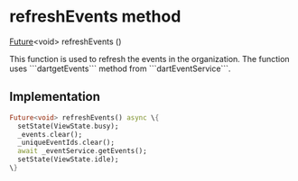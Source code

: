 


# refreshEvents method








[Future](https://api.flutter.dev/flutter/dart-async/Future-class.html)&lt;void> refreshEvents
()





<p>This function is used to refresh the events in the organization.
The function uses ```dartgetEvents``` method from ```dartEventService```.</p>



## Implementation

```dart
Future<void> refreshEvents() async \{
  setState(ViewState.busy);
  _events.clear();
  _uniqueEventIds.clear();
  await _eventService.getEvents();
  setState(ViewState.idle);
\}
```








